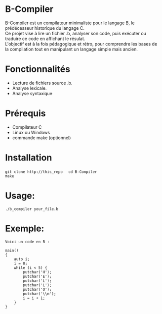 # B-Compiler

B-Compiler est un compilateur minimaliste pour le langage B, le prédécesseur historique du langage C.  
Ce projet vise à lire un fichier .b, analyser son code, puis exécuter ou traduire ce code en affichant le résulat.  
L'objectif est à la fois pédagogique et rétro, pour comprendre les bases de la compilation tout en manipulant un langage simple mais ancien.  

# Fonctionnalités
- Lecture de fichiers source .b.
- Analyse lexicale.
- Analyse syntaxique

# Prérequis
- Compilateur C
- Linux ou Windows
- commande make (optionnel)

# Installation
`git clone http://this_repo  `
`cd B-Compiler`  
`make`

# Usage:
`
./b_compiler your_file.b
`

# Exemple:

`Voici un code en B :`

    main()
    {
        auto i;
        i = 0;
        while (i < 5) {
            putchar('H');
            putchar('E');
            putchar('L');
            putchar('L');
            putchar('O');
            putchar('\\n');
            i = i + 1;
        }
    }
